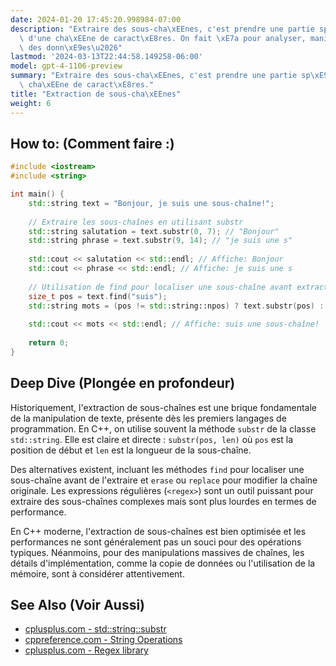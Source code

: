 ```yaml
---
date: 2024-01-20 17:45:20.998984-07:00
description: "Extraire des sous-cha\xEEnes, c'est prendre une partie sp\xE9cifique\
  \ d'une cha\xEEne de caract\xE8res. On fait \xE7a pour analyser, manipuler, ou valider\
  \ des donn\xE9es\u2026"
lastmod: '2024-03-13T22:44:58.149258-06:00'
model: gpt-4-1106-preview
summary: "Extraire des sous-cha\xEEnes, c'est prendre une partie sp\xE9cifique d'une\
  \ cha\xEEne de caract\xE8res."
title: "Extraction de sous-cha\xEEnes"
weight: 6
---
```


## How to: (Comment faire :)
```C++
#include <iostream>
#include <string>

int main() {
    std::string text = "Bonjour, je suis une sous-chaîne!";
    
    // Extraire les sous-chaînes en utilisant substr
    std::string salutation = text.substr(0, 7); // "Bonjour"
    std::string phrase = text.substr(9, 14); // "je suis une s"
    
    std::cout << salutation << std::endl; // Affiche: Bonjour
    std::cout << phrase << std::endl; // Affiche: je suis une s
    
    // Utilisation de find pour localiser une sous-chaîne avant extraction
    size_t pos = text.find("suis");
    std::string mots = (pos != std::string::npos) ? text.substr(pos) : "Pas trouvé";
    
    std::cout << mots << std::endl; // Affiche: suis une sous-chaîne!
    
    return 0;
}
```

## Deep Dive (Plongée en profondeur)
Historiquement, l'extraction de sous-chaînes est une brique fondamentale de la manipulation de texte, présente dès les premiers langages de programmation. En C++, on utilise souvent la méthode `substr` de la classe `std::string`. Elle est claire et directe : `substr(pos, len)` où `pos` est la position de début et `len` est la longueur de la sous-chaîne.

Des alternatives existent, incluant les méthodes `find` pour localiser une sous-chaîne avant de l'extraire et `erase` ou `replace` pour modifier la chaîne originale. Les expressions régulières (`<regex>`) sont un outil puissant pour extraire des sous-chaînes complexes mais sont plus lourdes en termes de performance.

En C++ moderne, l'extraction de sous-chaînes est bien optimisée et les performances ne sont généralement pas un souci pour des opérations typiques. Néanmoins, pour des manipulations massives de chaînes, les détails d'implémentation, comme la copie de données ou l'utilisation de la mémoire, sont à considérer attentivement.

## See Also (Voir Aussi)
- [cplusplus.com - std::string::substr](http://www.cplusplus.com/reference/string/string/substr/)
- [cppreference.com - String Operations](https://en.cppreference.com/w/cpp/string/basic_string)
- [cplusplus.com - Regex library](http://www.cplusplus.com/reference/regex/)
